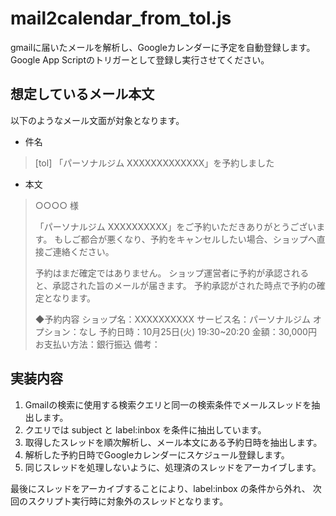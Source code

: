 # mail2calendar_from_tol.js

gmailに届いたメールを解析し、Googleカレンダーに予定を自動登録します。
Google App Scriptのトリガーとして登録し実行させてください。

## 想定しているメール本文
以下のようなメール文面が対象となります。

- 件名 
> [tol] 「パーソナルジム XXXXXXXXXXXXX」を予約しました
- 本文
> ○○○○ 様
>
> 「パーソナルジム XXXXXXXXXX」をご予約いただきありがとうございます。
> もしご都合が悪くなり、予約をキャンセルしたい場合、ショップへ直接ご連絡ください。
> 
> 予約はまだ確定ではありません。
> ショップ運営者に予約が承認されると、承認された旨のメールが届きます。
> 予約承認がされた時点で予約の確定となります。
> 
> ◆予約内容
> ショップ名：XXXXXXXXXX
> サービス名：パーソナルジム
> オプション：なし
> 予約日時：10月25日(火) 19:30~20:20
> 金額：30,000円
> お支払い方法：銀行振込
> 備考：

## 実装内容
1. Gmailの検索に使用する検索クエリと同一の検索条件でメールスレッドを抽出します。
2. クエリでは subject と label:inbox を条件に抽出しています。
3. 取得したスレッドを順次解析し、メール本文にある予約日時を抽出します。
4. 解析した予約日時でGoogleカレンダーにスケジュール登録します。
5. 同じスレッドを処理しないように、処理済のスレッドをアーカイブします。

最後にスレッドをアーカイブすることにより、label:inbox の条件から外れ、
次回のスクリプト実行時に対象外のスレッドとなります。

